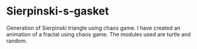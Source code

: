 # Sierpinski-s-gasket
Generation of Sierpinski triangle using chaos game.
I have created an animation of a fractal using chaos game.
The modules used are turtle and random.
